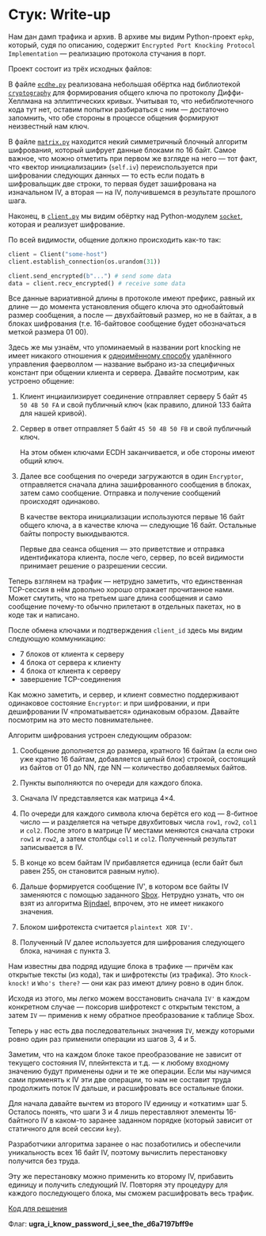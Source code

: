 # Стук: Write-up

Нам дан дамп трафика и архив. В архиве мы видим Python-проект `epkp`, который, судя по описанию, содержит `Encrypted Port Knocking Protocol Implementation` — реализацию протокола стучания в порт.

Проект состоит из трёх исходных файлов:

В файле [`ecdhe.py`](app/epkp/ecdhe.py) реализована небольшая обёртка над библиотекой [`cryptography`](https://pypi.org/project/cryptography/) для формирования общего ключа по протоколу Диффи-Хеллмана на эллиптических кривых. Учитывая то, что небиблиотечного кода тут нет, оставим попытки разбираться с ним — достаточно запомнить, что обе стороны в процессе общения формируют неизвестный нам ключ.

В файле [`matrix.py`](app/epkp/matrix.py) находится некий симметричный блочный алгоритм шифрования, который шифрует данные блоками по 16 байт. Самое важное, что можно отметить при первом же взгляде на него — тот факт, что «вектор инициализации» (`self.iv`) переиспользуется при шифровании следующих данных — то есть если подать в шифровальщик две строки, то первая будет зашифрована на изначальном IV, а вторая — на IV, получившемся в результате прошлого шага.

Наконец, в [`client.py`](app/epkp/client.py) мы видим обёртку над Python-модулем [`socket`](https://docs.python.org/3/library/socket.html), которая и реализует шифрование.

По всей видимости, общение должно происходить как-то так:

```python
client = Client("some-host")
client.establish_connection(os.urandom(31))

client.send_encrypted(b"...") # send some data
data = client.recv_encrypted() # receive some data
```

Все данные вариативной длины в протоколе имеют префикс, равный их длине — до момента установления общего ключа это однобайтовый размер сообщения, а после — двухбайтовый размер, но не в байтах, а в блоках шифрования (т.е. 16-байтовое сообщение будет обозначаться меткой размера 01 00).

Здесь же мы узнаём, что упоминаемый в названии port knocking не имеет никакого отношения к [одноимённому способу](https://en.wikipedia.org/wiki/Port_knocking) удалённого управления фаерволлом — название выбрано из-за специфичных констант при общении клиента и сервера. Давайте посмотрим, как устроено общение:

1. Клиент инциаилизирует соединение отправляет серверу 5 байт `45 50 4B 50 FA` и свой публичный ключ (как правило, длиной 133 байта для нашей кривой).

2. Сервер в ответ отправляет 5 байт `45 50 4B 50 FB` и свой публичный ключ.

   На этом обмен ключами ECDH заканчивается, и обе стороны имеют общий ключ.

3. Далее все сообщения по очереди загружаются в один `Encryptor`, отправляется сначала длина зашифрованного сообщения в блоках, затем само сообщение. Отправка и получение сообщений происходят одинаково.

   В качестве вектора инициализации используются первые 16 байт общего ключа, а в качестве ключа — следующие 16 байт. Остальные байты попросту выкидываются.

   Первые два сеанса общения — это приветствие и отправка идентификатора клиента, после чего, сервер, по всей видимости принимает решение о разрешении сессии.

Теперь взглянем на трафик — нетрудно заметить, что единственная TCP-сессия в нём довольно хорошо отражает прочитанное нами. Может смутить, что на третьем шаге длина сообщения и само сообщение почему-то обычно прилетают в отдельных пакетах, но в коде так и написано.

После обмена ключами и подтверждения `client_id` здесь мы видим следующую коммуникацию:

- 7 блоков от клиента к серверу
- 4 блока от сервера к клиенту
- 4 блока от клиента к серверу
- завершение TCP-соединения

Как можно заметить, и сервер, и клиент совместно поддерживают одинаковое состояние `Encryptor`: и при шифровании, и при дешифровании IV «проматывается» одинаковым образом. Давайте посмотрим на это место повнимательнее.

Алгоритм шифрования устроен следующим образом:

1. Сообщение дополняется до размера, кратного 16 байтам (а если оно уже кратно 16 байтам, добавляется целый блок) строкой, состоящий из байтов от 01 до NN, где NN — количество добавляемых байтов.

2. Пункты выполняются по очереди для каждого блока.

3. Сначала IV представляется как матрица 4×4.

4. По очереди для каждого символа ключа берётся его код — 8-битное число — и разделяется на четыре двухбитовых числа `row1`, `row2`, `col1` и `col2`. После этого в матрице IV местами меняются сначала строки `row1` и `row2`, а затем столбцы `col1` и `col2`. Полученный результат записывается в IV.

5. В конце ко всем байтам IV прибавляется единица (если байт был равен 255, он становится равным нулю).

6. Дальше формируется сообщениe IV', в котором все байты IV заменяются с помощью заданного [Sbox](https://ru.wikipedia.org/wiki/S-%D0%B1%D0%BB%D0%BE%D0%BA_(%D0%B8%D0%BD%D1%84%D0%BE%D1%80%D0%BC%D0%B0%D1%82%D0%B8%D0%BA%D0%B0)). Нетрудно узнать, что он взят из алгоритма [Rijndael](https://ru.wikipedia.org/wiki/AES_(%D1%81%D1%82%D0%B0%D0%BD%D0%B4%D0%B0%D1%80%D1%82_%D1%88%D0%B8%D1%84%D1%80%D0%BE%D0%B2%D0%B0%D0%BD%D0%B8%D1%8F)), впрочем, это не имеет никакого значения.

7. Блоком шифротекста считается `plaintext XOR IV'`.

8. Полученный IV далее используется для шифрования следующего блока, начиная с пункта 3.

Нам известны два подряд идущие блока в трафике — причём как открытые тексты (из кода), так и шифротексты (из трафика). Это `Knock-knock!` и `Who's there?` — они как раз имеют длину ровно в один блок.

Исходя из этого, мы легко можем восстановить сначала `IV'` в каждом конкретном случае — поксорив шифротекст с открытым текстом, а затем `IV` — применив к нему обратное преобразование к таблице Sbox.

Теперь у нас есть два последовательных значения `IV`, между которыми ровно один раз применили операции из шагов 3, 4 и 5.

Заметим, что на каждом блоке такое преобразование не зависит от текущего состояния IV, плейнтекста и т.д. — к любому входному значению будут применены одни и те же операции. Если мы научимся сами применять к IV эти две операции, то нам не составит труда продолжить поток IV дальше, и расшифровать все остальные блоки.

Для начала давайте вычтем из второго IV единицу и «откатим» шаг 5. Осталось понять, что шаги 3 и 4 лишь переставляют элементы 16-байтного IV в каком-то заранее заданном порядке (который зависит от статичного для всей сессии `key`). 

Разработчики алгоритма заранее о нас позаботились и обеспечили уникальность всех 16 байт IV, поэтому вычислить перестановку получится без труда.

Эту же перестановку можно применить ко второму IV, прибавить единицу и получить следующий IV. Повторяя эту процедуру для каждого последующего блока, мы сможем расшифровать весь трафик.

[Код для решения](app/exploit.py)

Флаг: **ugra_i_know_password_i_see_the_d6a7197bff9e**
